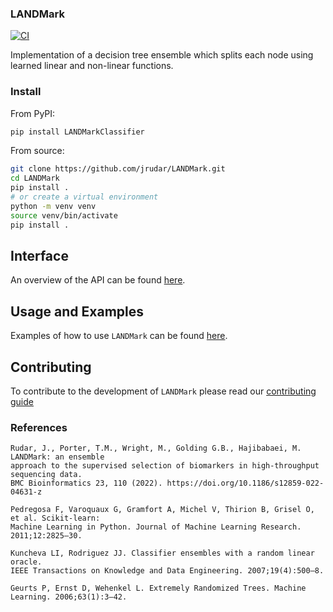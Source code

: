 ### LANDMark

[![CI](https://github.com/jrudar/LANDMark/actions/workflows/ci.yml/badge.svg)](https://github.com/jrudar/LANDMark/actions/workflows/ci.yml)

Implementation of a decision tree ensemble which splits each node using learned linear and non-linear functions.

### Install
From PyPI:

```bash
pip install LANDMarkClassifier
```

From source:

```bash
git clone https://github.com/jrudar/LANDMark.git
cd LANDMark
pip install .
# or create a virtual environment
python -m venv venv
source venv/bin/activate
pip install .
```

## Interface

An overview of the API can be found [here](docs/API.md).

## Usage and Examples

Examples of how to use `LANDMark` can be found [here](notebooks/README.md).

## Contributing

To contribute to the development of `LANDMark` please read our [contributing guide](docs/CONTRIBUTING.md)


### References

    Rudar, J., Porter, T.M., Wright, M., Golding G.B., Hajibabaei, M. LANDMark: an ensemble 
    approach to the supervised selection of biomarkers in high-throughput sequencing data. 
    BMC Bioinformatics 23, 110 (2022). https://doi.org/10.1186/s12859-022-04631-z

    Pedregosa F, Varoquaux G, Gramfort A, Michel V, Thirion B, Grisel O, et al. Scikit-learn: 
    Machine Learning in Python. Journal of Machine Learning Research. 2011;12:2825–30. 

    Kuncheva LI, Rodriguez JJ. Classifier ensembles with a random linear oracle. 
    IEEE Transactions on Knowledge and Data Engineering. 2007;19(4):500–8. 
    
    Geurts P, Ernst D, Wehenkel L. Extremely Randomized Trees. Machine Learning. 2006;63(1):3–42. 

